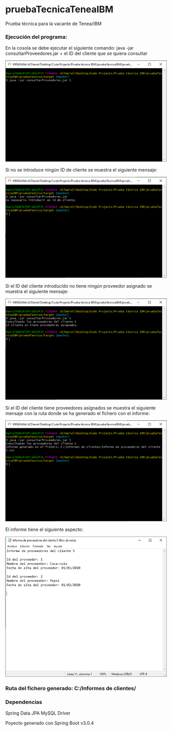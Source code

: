 # pruebaTecnicaTeneaIBM
Prueba técnica para la vacante de Tenea/IBM


### Ejecución del programa:

En la cosola se debe ejecutar el siguiente comando: java -jar consultarProveedores.jar + el ID del cliente que se quiera consultar

![ejecucion](https://github.com/octodani/pruebaTecnicaTeneaIBM/blob/master/assets/ejecucion.png)

Si no se introduce ningún ID de cliente se muestra el siguiente mensaje:

![no args](https://github.com/octodani/pruebaTecnicaTeneaIBM/blob/master/assets/no%20args.png)

Si el ID del cliente introducido no tiene ningún proveedor asignado se muestra el siguiente mensaje:

![no proveedores](https://github.com/octodani/pruebaTecnicaTeneaIBM/blob/master/assets/no%20proveedores.png)

Si el ID del cliente tiene proveedores asignados se muestra el siguiente mensaje con la ruta donde se ha generado el fichero con el informe:

![con proveedores](https://github.com/octodani/pruebaTecnicaTeneaIBM/blob/master/assets/con%20proveedores.png)

El informe tiene el siguiente aspecto:

![informe](https://github.com/octodani/pruebaTecnicaTeneaIBM/blob/master/assets/informe.png)

### Ruta del fichero generado: C:/Informes de clientes/

### Dependencias
Spring Data JPA
MySQL Driver

Poyecto generado con Spring Boot v3.0.4
